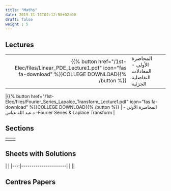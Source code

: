 ```yaml
---
title: "Maths"
date: 2019-11-11T02:12:58+02:00
draft: false
weight : 5
---
```



## Lectures
|  | |
|---:|----------------------|
|{{% button href="/1st-Elec/files/Linear_PDE_Lecture1.pdf" icon="fas fa-download" %}}COLLEGE DOWNLOAD{{% /button %}} | المحاضرة الأولى - المعادلات التفاضلية الجزئية |

|{{% button href="/1st-Elec/files/Fourier_Series_Lapalce_Transform_Lecture1.pdf" icon="fas fa-download" %}}COLLEGE DOWNLOAD{{% /button %}} | المحاضرة الأولى - د.عبد الله عباس -Fourier Series & Laplace Transform |
## Sections

|  | |
|---:|----------------------|
| || 

## Sheets with Solutions

  | |
|---:|----------------------|
| || 

## Centres Papers 

|  | |
|---:|----------------------|

